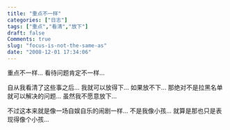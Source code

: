 ```yaml
---
title: "重点不一样"
categories: ["日志"]
tags: ["重点","看清","放下"]
draft: false
Comments: true
slug: "focus-is-not-the-same-as"
date: "2008-12-01 17:34:06"
---
```


重点不一样...
看待问题肯定不一样...
 
自从我看清了这些事之后...
我就可以放得下...
如果放不下...
那绝对不是拉黑名单就可以解决的问题...
虽然我不愿意放下...
 
不过这本来就是像一场自娱自乐的闹剧一样...
不是我像小孩...
就算是那也只是表现得像个小孩...

